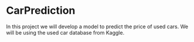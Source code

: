 # CarPrediction
In this project we will develop a model to predict the price of used cars. We will be using the used car database from Kaggle. 
